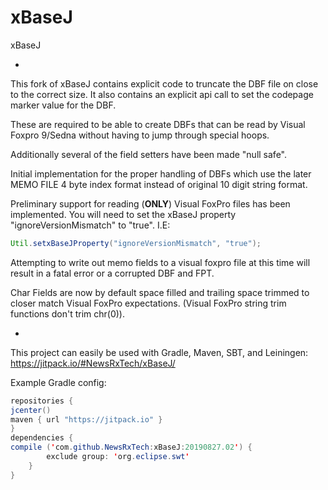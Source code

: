 # xBaseJ
xBaseJ

-

This fork of xBaseJ contains explicit code to truncate the DBF file on close to the correct size.
It also contains an explicit api call to set the codepage marker value for the DBF.

These are required to be able to create DBFs that can be read by Visual Foxpro 9/Sedna without having to jump through special hoops.

Additionally several of the field setters have been made "null safe".

Initial implementation for the proper handling of DBFs which use the later MEMO FILE 4 byte index format instead of original 10 digit string format.

Preliminary support for reading (**ONLY**) Visual FoxPro files has been implemented. You will need to set the xBaseJ property "ignoreVersionMismatch" to "true". I.E:

```Java
Util.setxBaseJProperty("ignoreVersionMismatch", "true");
```

Attempting to write out memo fields to a visual foxpro file at this time will result in a fatal error or a corrupted DBF and FPT.

Char Fields are now by default space filled and trailing space trimmed to closer match Visual FoxPro expectations. (Visual FoxPro string trim functions don't trim chr(0)).

-

This project can easily be used with Gradle, Maven, SBT, and Leiningen: https://jitpack.io/#NewsRxTech/xBaseJ/

Example Gradle config:

```Java
repositories {
jcenter()
maven { url "https://jitpack.io" }
}
dependencies {
compile ('com.github.NewsRxTech:xBaseJ:20190827.02') {
		exclude group: 'org.eclipse.swt'
	}
}
```
